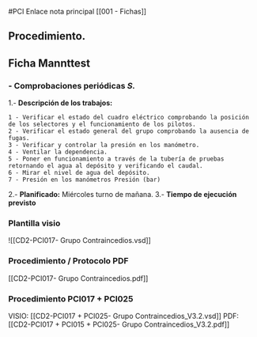 #PCI
Enlace nota principal [[001 - Fichas]]

## Procedimiento.

## Ficha Mannttest

### - Comprobaciones periódicas *S.*
  1.- **Descripción de los trabajos:**
  
	1 - Verificar el estado del cuadro eléctrico comprobando la posición de los selectores y el funcionamiento de los pilotos.
	2 - Verificar el estado general del grupo comprobando la ausencia de fugas.																															
	3 - Verificar y controlar la presión en los manómetro.
	4 - Ventilar la dependencia.
	5 - Poner en funcionamiento a través de la tubería de pruebas retornando el agua al depósito y verificando el caudal.
	6 - Mirar el nivel de agua del depósito.
	7 - Presión en los manómetros Presión (bar)																															


2.- **Planificado:** Miércoles turno de mañana.
3.- **Tiempo de ejecución previsto**

### Plantilla visio
![[CD2-PCI017- Grupo Contraincedios.vsd]]

### Procedimiento / Protocolo PDF
[[CD2-PCI017- Grupo Contraincedios.pdf]]

### Procedimiento PCI017 + PCI025
VISIO: 
[[CD2-PCI017 +  PCI025- Grupo Contraincedios_V3.2.vsd]] 
PDF: 
[[CD2-PCI017 + PCI015 + PCI025- Grupo Contraincedios_V3.2.pdf]]